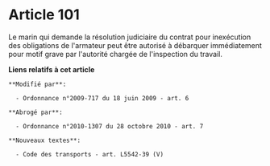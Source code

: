 # Article 101

Le marin qui demande la résolution judiciaire du contrat pour inexécution des obligations de l'armateur peut être autorisé à
débarquer immédiatement pour motif grave par l'autorité chargée de l'inspection du travail.

**Liens relatifs à cet article**

	**Modifié par**:

	  - Ordonnance n°2009-717 du 18 juin 2009 - art. 6

	**Abrogé par**:

	  - Ordonnance n°2010-1307 du 28 octobre 2010 - art. 7

	**Nouveaux textes**:

	  - Code des transports - art. L5542-39 (V)
